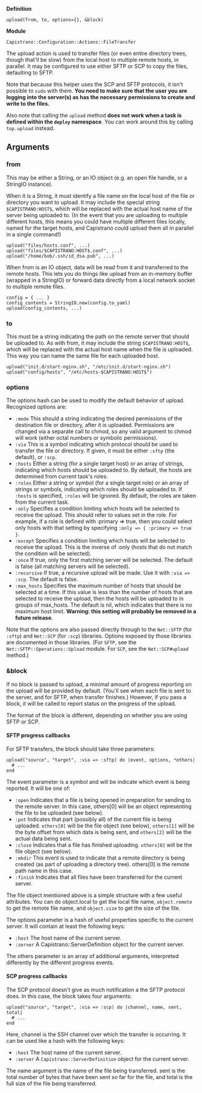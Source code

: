 **Definition**

    upload(from, to, options={}, &block) 

**Module**

    Capistrano::Configuration::Actions::FileTransfer 

The upload action is used to transfer files (or even entire directory trees, though that'll be slow) from the local host to multiple remote hosts, in parallel. It may be configured to use either SFTP or SCP to copy the files, defaulting to SFTP.

Note that because this helper uses the SCP and SFTP protocols, it isn't possible to `sudo` with them. **You need to make sure that the user you are logging into the server(s) as has the necessary permissions to create and write to the files.**

Also note that calling the `upload` method **does not work when a task is defined within the `deploy` namespace**. You can work around this by calling `top.upload` instead.

## Arguments

### from

This may be either a String, or an IO object (e.g. an open file handle, or a StringIO instance).

When it is a String, it must identify a file name on the local host of the file or directory you want to upload. It may include the special string `$CAPISTRANO:HOST$`, which will be replaced with the actual host name of the server being uploaded to. (In the event that you are uploading to multiple different hosts, this means you could have multiple different files locally, named for the target hosts, and Capistrano could upload them all in parallel in a single command!)

    upload("files/hosts.conf", ...)
    upload("files/$CAPISTRANO:HOST$.conf", ...)
    upload("/home/bob/.ssh/id_dsa.pub", ...)

When from is an IO object, data will be read from it and transferred to the remote hosts. This lets you do things like upload from an in-memory buffer (wrapped in a StringIO) or forward data directly from a local network socket to multiple remote files.

    config = { ... }
    config_contents = StringIO.new(config.to_yaml)
    upload(config_contents, ...)

### to

This must be a string indicating the path on the remote server that should be uploaded to. As with from, it may include the string `$CAPISTRANO:HOST$`, which will be replaced with the actual host name when the file is uploaded. This way you can name the same file for each uploaded host.

    upload("init.d/start-nginx.sh", "/etc/init.d/start-nginx.sh")
    upload("config/hosts", "/etc/hosts-$CAPISTRANO:HOST$")


### options

The options hash can be used to modify the default behavior of upload. Recognized options are: 

* `:mode` This should a string indicating the desired permissions of the destination file or directory, after it is uploaded. Permissions are changed via a separate call to chmod, so any valid argument to chmod will work (either octal numbers or symbolic permissions). 
* `:via` This is a symbol indicating which protocol should be used to transfer the file or directory. If given, it must be either `:sftp` (the default), or `:scp`. 
* `:hosts` Either a string (for a single target host) or an array of strings, indicating which hosts should be uploaded to. By default, the hosts are determined from current task's roles. 
* `:roles` Either a string or symbol (for a single target role) or an array of strings or symbols, indicating which roles should be uploaded to. If `:hosts` is specified, `:roles` will be ignored. By default, the roles are taken from the current task. 
* `:only` Specifies a condition limiting which hosts will be selected to receive the upload. This should refer to values set in the role. For example, if a role is defined with :primary => true, then you could select only hosts with that setting by specifying `:only => { :primary => true }`. 
* `:except` Specifies a condition limiting which hosts will be selected to receive the upload. This is the inverse of :only (hosts that do not match the condition will be selected). 
* `:once` If true, only the first matching server will be selected. The default is false (all matching servers will be selected). 
* `:recursive` If true, a recursive upload will be made. Use it with `:via => :scp`. The default is false. 
* `:max_hosts`     Specifies the maximum number of hosts that should be selected at a time. If this value is less than the number of hosts that are selected to receive the upload, then the hosts will be uploaded to in groups of max_hosts. The default is nil, which indicates that there is no maximum host limit. **Warning: this setting will probably be removed in a future release.**

Note that the options are also passed directly through to the `Net::SFTP` (for `:sftp`) and `Net::SCP` (for `:scp`) libraries. Options exposed by those libraries are documented in those libraries. (For `SFTP`, see the `Net::SFTP::Operations::Upload` module. For `SCP`, see the `Net::SCP#upload` method.) 

###  &block

If no block is passed to upload, a minimal amount of progress reporting on the upload will be provided by default. (You'll see when each file is sent to the server, and for SFTP, when transfer finishes.) However, if you pass a block, it will be called to report status on the progress of the upload.

The format of the block is different, depending on whether you are using SFTP or SCP. 

####  SFTP progress callbacks

For SFTP transfers, the block should take three parameters:

    upload("source", "target", :via => :sftp) do |event, options, *others|
      # ...
    end

The event parameter is a symbol and will be indicate which event is being reported. It will be one of:

* `:open` Indicates that a file is being opened in preparation for sending to the remote server. In this case, others[0] will be an object representing the file to be uploaded (see below). 
* `:put` Indicates that part (possibly all) of the current file is being uploaded. `others[0]` will be the file object (see below), `others[1]` will be the byte offset from which data is being sent, and `others[2]` will be the actual data being sent. 
* `:close` Indicates that a file has finished uploading. `others[0]` will be the file object (see below). 
* `:mkdir` This event is used to indicate that a remote directory is being created (as part of uploading a directory tree). others[0] is the remote path name in this case. 
* `:finish` Indicates that all files have been transferred for the current server. 

The file object mentioned above is a simple structure with a few useful attributes. You can do object.local to get the local file name, `object.remote` to get the remote file name, and `object.size` to get the size of the file.

The options parameter is a hash of useful properties specific to the current server. It will contain at least the following keys:

* `:host` The host name of the current server. 
* `:server` A Capistrano::ServerDefinition object for the current server. 

The others parameter is an array of additional arguments, interpreted differently by the different progress events. 

####  SCP progress callbacks

The SCP protocol doesn't give as much notification a the SFTP protocol does. In this case, the block takes four arguments:

    upload("source", "target", :via => :scp) do |channel, name, sent, total|
      # ...
    end

Here, channel is the SSH channel over which the transfer is occurring. It can be used like a hash with the following keys:

* `:host` The host name of the current server. 
* `:server` A `Capistrano::ServerDefinition` object for the current server. 

The name argument is the name of the file being transferred. sent is the total number of bytes that have been sent so far for the file, and total is the full size of the file being transferred.

